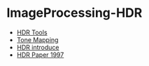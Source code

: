 # ImageProcessing-HDR

* [HDR Tools](https://ttic.uchicago.edu/~cotter/projects/hdr_tools/)
* [Tone Mapping](https://www.phototalks.idv.tw/academic/?p=861)
* [HDR introduce](https://www.phototalks.idv.tw/academic/?p=636)
* [HDR Paper 1997](http://www.pauldebevec.com/Research/HDR/)
